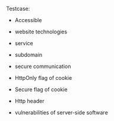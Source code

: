 Testcase:

- Accessible
- website technologies
- service
- subdomain

- secure communication
- HttpOnly flag of cookie
- Secure flag of cookie
- Http header

- vulnerabilities of server-side software